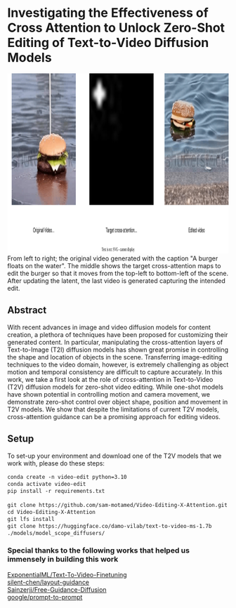 # Investigating the Effectiveness of Cross Attention to Unlock Zero-Shot Editing of Text-to-Video Diffusion Models
<figures>
    <div>
      <img src="resources/video-edit-x-att (2).svg" width="1240" height="410" >  
    </div>
    <figcaption>From left to right; the original video generated with the caption "A burger floats on the water". The middle shows the target cross-attention maps to edit the burger so that it moves from the top-left to bottom-left of the scene. After updating the latent, the last video is generated capturing the intended edit.</figcaption>
</figures>

## Abstract
 With recent advances in image and video diffusion models for content creation, a plethora of techniques have been proposed for customizing their generated content. 
In particular, manipulating the cross-attention layers of Text-to-Image (T2I) diffusion models has shown great promise in controlling the shape and location of objects in the scene. Transferring image-editing techniques to the video domain, however, is extremely challenging as object motion and temporal consistency are difficult to capture accurately. In this work, we take a first look at the role of cross-attention in Text-to-Video (T2V) diffusion models for zero-shot video editing. While one-shot models have shown potential in controlling motion and camera movement, we demonstrate zero-shot control over object shape, position and movement in T2V models. We show that despite the limitations of current T2V models, cross-attention guidance can be a promising approach for editing videos.

## Setup
To set-up your environment and download one of the T2V models that we work with, please do these steps:
```
conda create -n video-edit python=3.10
conda activate video-edit
pip install -r requirements.txt

git clone https://github.com/sam-motamed/Video-Editing-X-Attention.git
cd Video-Editing-X-Attention
git lfs install
git clone https://huggingface.co/damo-vilab/text-to-video-ms-1.7b ./models/model_scope_diffusers/
```

















### Special thanks to the following works that helped us immensely in building this work

[ExponentialML/Text-To-Video-Finetuning](https://github.com/ExponentialML/Text-To-Video-Finetuning) 
<br>[silent-chen/layout-guidance](https://github.com/silent-chen/layout-guidance/tree/main)
<br>[Sainzerjj/Free-Guidance-Diffusion](https://github.com/Sainzerjj/Free-Guidance-Diffusion/tree/master)
<br>[google/prompt-to-prompt](https://github.com/google/prompt-to-prompt)

